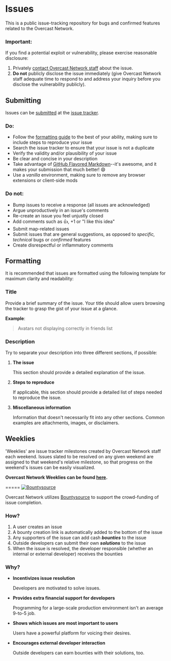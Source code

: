 Issues
======

This is a public issue-tracking repository for bugs and confirmed features related to the Overcast Network.

### Important:

If you find a potential exploit or vulnerability, please exercise reasonable disclosure:

1. Privately [contact Overcast Network staff](mailto:support@oc.tc?subject=Important%20security%20vulnerability) about the issue.
2. **Do not** publicly disclose the issue immediately (give Overcast Network staff adequate time to respond to and address your inquiry before you disclose the vulnerability publicly).

## Submitting

Issues can be [submitted](https://github.com/OvercastNetwork/Issues/issues/new) at the [issue tracker](https://github.com/OvercastNetwork/Issues/issues).

### Do:

* Follow the [formatting guide](#formatting) to the best of your ability, making sure to include steps to reproduce your issue
* Search the issue tracker to ensure that your issue is not a duplicate
* Verify the validity and/or plausibility of your issue
* Be clear and concise in your description
* Take advantage of [GitHub Flavored Markdown](http://github.github.com/github-flavored-markdown/)--it's awesome, and it makes your submission that much better! :smile:
* Use a *vanilla* environment, making sure to remove any browser extensions or client-side mods

### Do not:

* Bump issues to receive a response (all issues are acknowledged)
* Argue unproductively in an issue's comments
* Re-create an issue you feel unjustly closed
* Add comments such as :+1:, +1 or "I like this idea"
* Submit map-related issues
* Submit issues that are general suggestions, as opposed to *specific, technical* bugs or *confirmed* features
* Create disrespectful or inflammatory comments

## Formatting

It is recommended that issues are formatted using the following template for maximum clarity and readability:

### Title

Provide a brief summary of the issue. Your title should allow users browsing the tracker to grasp the gist of your issue at a glance.

**Example**:

> Avatars not displaying correctly in friends list

### Description

Try to separate your description into three different sections, if possible:

1. **The issue**

    This section should provide a detailed explanation of the issue.

2. **Steps to reproduce**

    If applicable, this section should provide a detailed list of steps needed to reproduce the issue.

3. **Miscellaneous information**

    Information that doesn't necessarily fit into any other sections. Common examples are attachments, images, or disclaimers.


## Weeklies

'Weeklies' are issue tracker milestones created by Overcast Network staff each weekend. Issues slated to be resolved on any given weekend are assigned to that weekend's relative milestone, so that progress on the weekend's issues can be easily visualized.

**Overcast Network Weeklies can be found [here](https://github.com/OvercastNetwork/Issues/issues/milestones).**


=====
[![Bountysource](http://i.imgur.com/GRMXlQ7.png)](http://www.bountysource.com/trackers/141483-overcast-network-issues)

Overcast Network utilizes [Bountysource](http://www.bountysource.com/trackers/141483-overcast-network-issues) to support the crowd-funding of issue completion.

### How?

1. A user creates an issue
2. A bounty creation link is automatically added to the bottom of the issue
3. Any supporters of the issue can add cash ***bounties*** to the issue
4. Outside developers can submit their own ***solutions*** to the issue
5. When the issue is resolved, the developer responsible (whether an internal or external developer) receives the bounties

### Why?

* **Incentivizes issue resolution**

    Developers are motivated to solve issues.
* **Provides extra financial support for developers**

    Programming for a large-scale production environment isn't an average 9-to-5 job.
* **Shows which issues are most important to users**

    Users have a powerful platform for voicing their desires.
* **Encourages external developer interaction**

    Outside developers can earn bounties with their solutions, too.
